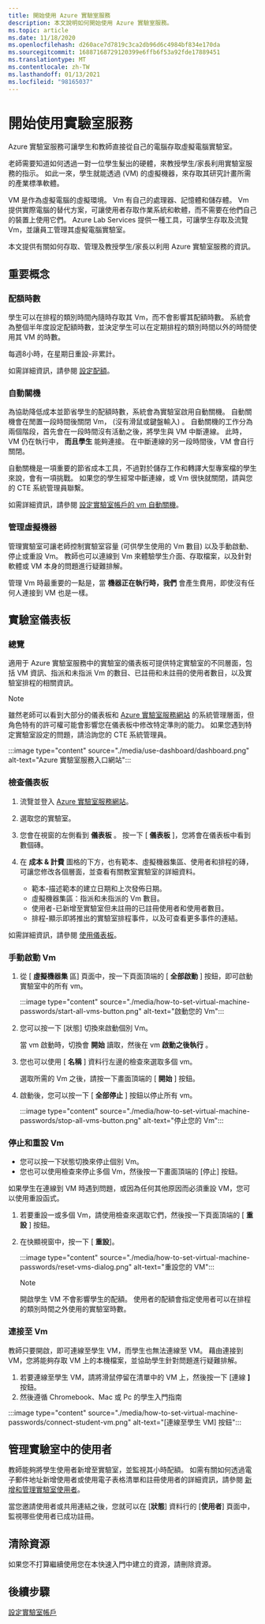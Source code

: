 ```yaml
---
title: 開始使用 Azure 實驗室服務
description: 本文說明如何開始使用 Azure 實驗室服務。
ms.topic: article
ms.date: 11/18/2020
ms.openlocfilehash: d260ace7d7819c3ca2db96d6c4984bf834e170da
ms.sourcegitcommit: 16887168729120399e6ffb6f53a92fde17889451
ms.translationtype: MT
ms.contentlocale: zh-TW
ms.lasthandoff: 01/13/2021
ms.locfileid: "98165037"
---
```

# <a name="get-started-with-lab-services"></a>開始使用實驗室服務 

Azure 實驗室服務可讓學生和教師直接從自己的電腦存取虛擬電腦實驗室。

老師需要知道如何透過一對一位學生髮出的硬體，來教授學生/家長利用實驗室服務的指示。 如此一來，學生就能透過 (VM) 的虛擬機器，來存取其研究計畫所需的產業標準軟體。 

VM 是作為虛擬電腦的虛擬環境。 Vm 有自己的處理器、記憶體和儲存體。 Vm 提供實際電腦的替代方案，可讓使用者存取作業系統和軟體，而不需要在他們自己的裝置上使用它們。 Azure Lab Services 提供一種工具，可讓學生存取及流覽 Vm，並讓員工管理其虛擬電腦實驗室。 

本文提供有關如何存取、管理及教授學生/家長以利用 Azure 實驗室服務的資訊。

## <a name="key-concepts"></a>重要概念

### <a name="quota-hours"></a>配額時數

學生可以在排程的類別時間內隨時存取其 Vm，而不會影響其配額時數。 系統會為整個半年度設定配額時數，並決定學生可以在定期排程的類別時間以外的時間使用其 VM 的時數。

每週8小時，在星期日重設-非累計。

如需詳細資訊，請參閱 [設定配額](how-to-configure-student-usage.md#set-quotas-for-users)。

### <a name="automatic-shut-down"></a>自動關機

為協助降低成本並節省學生的配額時數，系統會為實驗室啟用自動關機。 自動關機會在閒置一段時間後關閉 Vm， (沒有滑鼠或鍵盤輸入) 。 自動關機的工作分為兩個階段，首先會在一段時間沒有活動之後，將學生與 VM 中斷連線。 此時，VM 仍在執行中， **而且學生** 能夠連接。 在中斷連線的另一段時間後，VM 會自行關閉。

自動關機是一項重要的節省成本工具，不過對於儲存工作和轉譯大型專案檔的學生來說，會有一項挑戰。 如果您的學生經常中斷連線，或 Vm 很快就關閉，請與您的 CTE 系統管理員聯繫。 

如需詳細資訊，請參閱 [設定實驗室帳戶的 vm 自動關機](how-to-configure-lab-accounts.md)。

### <a name="managing-virtual-machines"></a>管理虛擬機器

管理實驗室可讓老師控制實驗室容量 (可供學生使用的 Vm 數目) 以及手動啟動、停止或重設 Vm。 教師也可以連線到 Vm 來體驗學生介面、存取檔案，以及針對軟體或 VM 本身的問題進行疑難排解。

管理 Vm 時最重要的一點是，當 **機器正在執行時，我們** 會產生費用，即使沒有任何人連接到 VM 也是一樣。

## <a name="lab-dashboards"></a>實驗室儀表板

### <a name="overview"></a>總覽

適用于 Azure 實驗室服務中的實驗室的儀表板可提供特定實驗室的不同層面，包括 VM 資訊、指派和未指派 Vm 的數目、已註冊和未註冊的使用者數目，以及實驗室排程的相關資訊。 

> [!NOTE]
> 雖然老師可以看到大部分的儀表板和 [Azure 實驗室服務網站](https://labs.azure.com/) 的系統管理層面，但角色特有的許可權可能會影響您在儀表板中修改特定準則的能力。 如果您遇到特定實驗室設定的問題，請洽詢您的 CTE 系統管理員。

:::image type="content" source="./media/use-dashboard/dashboard.png" alt-text="Azure 實驗室服務入口網站":::

### <a name="examine-a-dashboard"></a>檢查儀表板

1. 流覽並登入 [Azure 實驗室服務網站](https://labs.azure.com/)。
1. 選取您的實驗室。
1. 您會在視窗的左側看到 **儀表板** 。 按一下 [ **儀表板** ]，您將會在儀表板中看到數個磚。
1. 在 **成本 & 計費** 圖格的下方，也有範本、虛擬機器集區、使用者和排程的磚，可讓您修改各個層面，並查看有關教室實驗室的詳細資料。

    * 範本-描述範本的建立日期和上次發佈日期。 
    * 虛擬機器集區：指派和未指派的 Vm 數目。
    * 使用者-已新增至實驗室但未註冊的已註冊使用者和使用者數目。
    * 排程-顯示即將推出的實驗室排程事件，以及可查看更多事件的連結。

如需詳細資訊，請參閱 [使用儀表板](use-dashboard.md)。

### <a name="manually-starting-vms"></a>手動啟動 Vm

1. 從 [ **虛擬機器集** 區] 頁面中，按一下頁面頂端的 [ **全部啟動** ] 按鈕，即可啟動實驗室中的所有 vm。

    :::image type="content" source="./media/how-to-set-virtual-machine-passwords/start-all-vms-button.png" alt-text="啟動您的 Vm":::
1. 您可以按一下 [狀態] 切換來啟動個別 Vm。 

    當 vm 啟動時，切換會 **開始** 讀取，然後在 vm **啟動之後執行** 。
1. 您也可以使用 [ **名稱** ] 資料行左邊的檢查來選取多個 vm。 

    選取所需的 Vm 之後，請按一下畫面頂端的 [ **開始** ] 按鈕。
1. 啟動後，您可以按一下 [ **全部停止** ] 按鈕以停止所有 vm。

    :::image type="content" source="./media/how-to-set-virtual-machine-passwords/stop-all-vms-button.png" alt-text="停止您的 Vm":::

### <a name="stopping-and-resetting-vms"></a>停止和重設 Vm

* 您可以按一下狀態切換來停止個別 Vm。
* 您也可以使用檢查來停止多個 Vm，然後按一下畫面頂端的 [停止] 按鈕。

如果學生在連線到 VM 時遇到問題，或因為任何其他原因而必須重設 VM，您可以使用重設函式。
1. 若要重設一或多個 Vm，請使用檢查來選取它們，然後按一下頁面頂端的 [ **重設** ] 按鈕。
1. 在快顯視窗中，按一下 [ **重設**]。

    :::image type="content" source="./media/how-to-set-virtual-machine-passwords/reset-vms-dialog.png" alt-text="重設您的 VM":::

    > [!NOTE]
    > 開啟學生 VM 不會影響學生的配額。 使用者的配額會指定使用者可以在排程的類別時間之外使用的實驗室時數。

### <a name="connect-to-vms"></a>連接至 Vm

教師只要開啟，即可連線至學生 VM，而學生也無法連線至 VM。 藉由連接到 VM，您將能夠存取 VM 上的本機檔案，並協助學生針對問題進行疑難排解。

1. 若要連線至學生 VM，請將滑鼠停留在清單中的 VM 上，然後按一下 [連線 **]** 按鈕。 
1. 然後遵循 Chromebook、Mac 或 Pc 的學生入門指南

:::image type="content" source="./media/how-to-set-virtual-machine-passwords/connect-student-vm.png" alt-text="[連線至學生 VM] 按鈕":::

## <a name="manage-users-in-a-lab"></a>管理實驗室中的使用者

教師能夠將學生使用者新增至實驗室，並監視其小時配額。 如需有關如何透過電子郵件地址新增使用者或使用電子表格清單和註冊使用者的詳細資訊，請參閱 [新增和管理實驗室使用者](how-to-configure-student-usage.md)。

當您邀請使用者或共用連結之後，您就可以在 [**狀態**] 資料行的 [**使用者**] 頁面中，監視哪些使用者已成功註冊。 

## <a name="clean-up-resources"></a>清除資源

如果您不打算繼續使用您在本快速入門中建立的資源，請刪除資源。

## <a name="next-steps"></a>後續步驟

[設定實驗室帳戶](tutorial-setup-lab-account.md)

